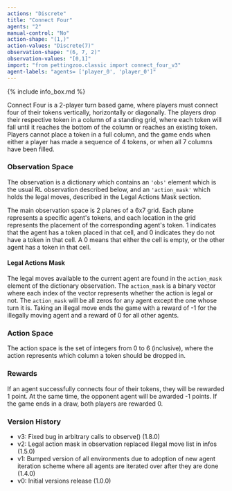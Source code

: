 ```yaml
---
actions: "Discrete"
title: "Connect Four"
agents: "2"
manual-control: "No"
action-shape: "(1,)"
action-values: "Discrete(7)"
observation-shape: "(6, 7, 2)"
observation-values: "[0,1]"
import: "from pettingzoo.classic import connect_four_v3"
agent-labels: "agents= ['player_0', 'player_0']"
---
```


{% include info_box.md %}



Connect Four is a 2-player turn based game, where players must connect four of their tokens vertically, horizontally or diagonally. The players drop their respective token in a column of a standing grid, where each token will fall until it reaches the bottom of the column or reaches an existing token. Players cannot place a token in a full column, and the game ends when either a player has made a sequence of 4 tokens, or when all 7 columns have been filled.

### Observation Space

The observation is a dictionary which contains an `'obs'` element which is the usual RL observation described below, and an  `'action_mask'` which holds the legal moves, described in the Legal Actions Mask section.


The main observation space is 2 planes of a 6x7 grid. Each plane represents a specific agent's tokens, and each location in the grid represents the placement of the corresponding agent's token. 1 indicates that the agent has a token placed in that cell, and 0 indicates they do not have a token in that cell. A 0 means that either the cell is empty, or the other agent has a token in that cell.


#### Legal Actions Mask

The legal moves available to the current agent are found in the `action_mask` element of the dictionary observation. The `action_mask` is a binary vector where each index of the vector represents whether the action is legal or not. The `action_mask` will be all zeros for any agent except the one whose turn it is. Taking an illegal move ends the game with a reward of -1 for the illegally moving agent and a reward of 0 for all other agents.


### Action Space

The action space is the set of integers from 0 to 6 (inclusive), where the action represents which column a token should be dropped in.

### Rewards

If an agent successfully connects four of their tokens, they will be rewarded 1 point. At the same time, the opponent agent will be awarded -1 points. If the game ends in a draw, both players are rewarded 0.


### Version History

* v3: Fixed bug in arbitrary calls to observe() (1.8.0)
* v2: Legal action mask in observation replaced illegal move list in infos (1.5.0)
* v1: Bumped version of all environments due to adoption of new agent iteration scheme where all agents are iterated over after they are done (1.4.0)
* v0: Initial versions release (1.0.0)
